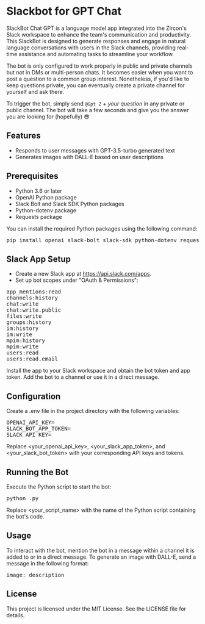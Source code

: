 # Slackbot for GPT Chat

SlackBot Chat GPT is a language model app integrated into the Zircon's Slack workspace to enhance the team's communication and productivity. This SlackBot is designed to generate responses and engage in natural language conversations with users in the Slack channels, providing real-time assistance and automating tasks to streamline your workflow.

The bot is only configured to work properly in public and private channels but not in DMs or multi-person chats. It becomes easier when you want to post a question to a common group interest. Nonetheless, if you'd like to keep questions private, you can eventually create a private channel for yourself and ask there.

To trigger the bot, simply send `@Gpt Z` + *your question* in any private or public channel. The bot will take a few seconds and give you the answer you are looking for (hopefully) 😎

## Features

- Responds to user messages with GPT-3.5-turbo generated text
- Generates images with DALL-E based on user descriptions

## Prerequisites

- Python 3.6 or later
- OpenAI Python package
- Slack Bolt and Slack SDK Python packages
- Python-dotenv package
- Requests package

You can install the required Python packages using the following command:

<pre>
pip install openai slack-bolt slack-sdk python-dotenv requests
</pre>

## Slack App Setup
- Create a new Slack app at https://api.slack.com/apps.
- Set up bot scopes under "OAuth & Permissions":
<pre>
app_mentions:read
channels:history
chat:write
chat:write.public
files:write
groups:history
im:history
im:write
mpim:history
mpim:write
users:read
users:read.email
</pre>
Install the app to your Slack workspace and obtain the bot token and app token.
Add the bot to a channel or use it in a direct message.
## Configuration
Create a .env file in the project directory with the following variables:

<pre>
OPENAI_API_KEY=<your_openai_api_key>
SLACK_BOT_APP_TOKEN=<your_slack_app_token>
SLACK_API_KEY=<your_slack_bot_token>
</pre>
Replace <your_openai_api_key>, <your_slack_app_token>, and <your_slack_bot_token> with your corresponding API keys and tokens.

## Running the Bot
Execute the Python script to start the bot:

<pre>
python <your_script_name>.py
</pre>
Replace <your_script_name> with the name of the Python script containing the bot's code.

## Usage
To interact with the bot, mention the bot in a message within a channel it is added to or in a direct message.
To generate an image with DALL-E, send a message in the following format: 
<pre>
image: description
</pre>
## License
This project is licensed under the MIT License. See the LICENSE file for details.


